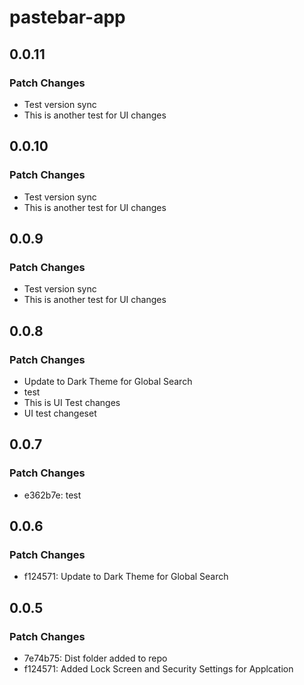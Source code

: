 # pastebar-app

## 0.0.11

### Patch Changes

- Test version sync
- This is another test for UI changes

## 0.0.10

### Patch Changes

- Test version sync
- This is another test for UI changes

## 0.0.9

### Patch Changes

- Test version sync
- This is another test for UI changes

## 0.0.8

### Patch Changes

- Update to Dark Theme for Global Search
- test
- This is UI Test changes
- UI test changeset

## 0.0.7

### Patch Changes

- e362b7e: test

## 0.0.6

### Patch Changes

- f124571: Update to Dark Theme for Global Search

## 0.0.5

### Patch Changes

- 7e74b75: Dist folder added to repo
- f124571: Added Lock Screen and Security Settings for Applcation
